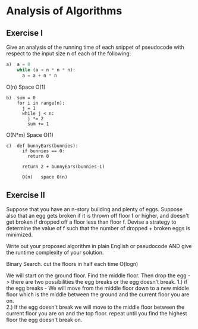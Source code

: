 # Analysis of Algorithms

## Exercise I

Give an analysis of the running time of each snippet of
pseudocode with respect to the input size n of each of the following:

```python
a)  a = 0
    while (a < n * n * n):
      a = a + n * n
```

O(n)         Space O(1)


```
b)  sum = 0
    for i in range(n):
      j = 1
      while j < n:
        j *= 2
        sum += 1
```
O(N*m)         Space O(1)

```
c)  def bunnyEars(bunnies):
      if bunnies == 0:
        return 0

      return 2 + bunnyEars(bunnies-1)

      O(n)   space O(n)
```

## Exercise II

Suppose that you have an n-story building and plenty of eggs. Suppose also that an egg gets broken if it is thrown off floor f or higher, and doesn't get broken if dropped off a floor less than floor f. Devise a strategy to determine the value of f such that the number of dropped + broken eggs is minimized.

Write out your proposed algorithm in plain English or pseudocode AND give the runtime complexity of your solution.

Binary Search.    cut the floors in half each time   O(logn)   

We will start on the ground floor.   Find the middle floor.
Then drop the egg  - >  there are two possibilities the egg breaks or the egg doesn't break.
1.) if the egg breaks -   We will move from the middle floor down to a new middle floor which is the middle between the ground and the current floor you are on.  
2.) If the egg doesn't break we will move to the middle floor between the current floor you are on and the top floor.
repeat until you find the highest floor the egg doesn't break on.

